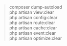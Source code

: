 >composer dump-autoload<br>
>php artisan view:clear<br>
>php artisan config:clear<br>
>php artisan route:clear<br>
>php artisan cache:clear<br>
>php artisan event:clear<br>
>php artisan optimize:clear
